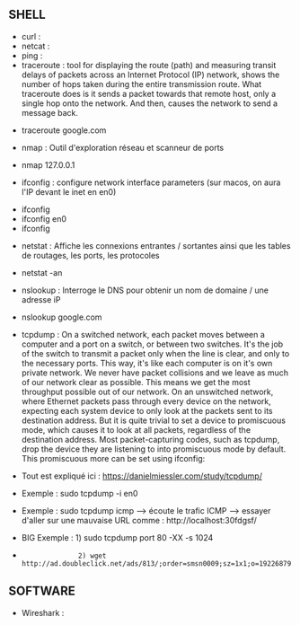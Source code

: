 ## SHELL

*   curl            :
*   netcat          :
*   ping            :
*   traceroute      : tool for displaying the route (path) and measuring transit delays of packets across an Internet Protocol (IP) network, shows the number of hops taken during the entire transmission route. What traceroute does is it sends a packet towards that remote host, only a single hop onto the network. And then, causes the network to send a message back.
-   traceroute google.com

*   nmap            : Outil d'exploration réseau et scanneur de ports
-   nmap 127.0.0.1

*   ifconfig        : configure network interface parameters (sur macos, on aura l'IP devant le inet en en0)
-   ifconfig
-   ifconfig en0
-   ifconfig

*   netstat         : Affiche les connexions entrantes / sortantes ainsi que les tables de routages, les ports, les protocoles
-   netstat -an

*   nslookup        : Interroge le DNS pour obtenir un nom de domaine / une adresse iP
-   nslookup google.com

*   tcpdump         : On a switched network, each packet moves between a computer and a port on a switch, or between two switches. It's the job of the switch to transmit a packet only when the line is clear, and only to the necessary ports. This way, it's like each computer is on it's own private network. We never have packet collisions and we leave as much of our network clear as possible. This means we get the most throughput possible out of our network.
On an unswitched network, where Ethernet packets pass through every device on the network, expecting each system device to only look at the packets sent to its destination address. But it is quite trivial to set a device to promiscuous mode, which causes it to look at all packets, regardless of the destination address. Most packet-capturing codes, such as tcpdump, drop the device they are listening to into promiscuous mode by default. This promiscuous more can be set using ifconfig:

-   Tout est expliqué ici : https://danielmiessler.com/study/tcpdump/
-   Exemple : sudo tcpdump -i en0
-   Exemple : sudo tcpdump icmp --> écoute le trafic ICMP --> essayer d'aller sur une mauvaise URL comme : http://localhost:30fdgsf/

-   BIG Exemple :   1) sudo tcpdump port 80 -XX -s 1024
-                   2) wget http://ad.doubleclick.net/ads/813/;order=smsn0009;sz=1x1;o=1922687960

## SOFTWARE

* Wireshark         :